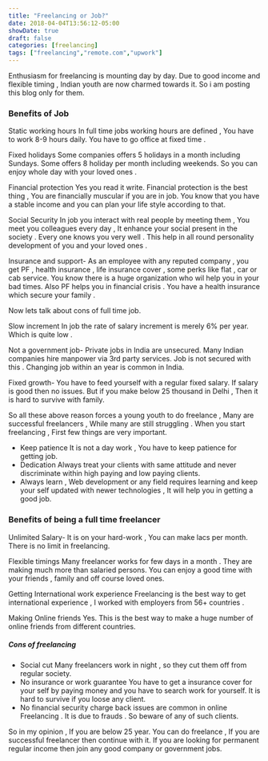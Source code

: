 ```yaml
---
title: "Freelancing or Job?"
date: 2018-04-04T13:56:12-05:00
showDate: true
draft: false
categories: [freelancing]
tags: ["freelancing","remote.com","upwork"]
---
```


Enthusiasm for freelancing is mounting day by day. Due to good income and flexible timing , Indian youth are now charmed towards it. So i am posting this blog only for them. 

### Benefits of Job 

Static working hours In full time jobs working hours are defined , You have to work 8-9 hours daily. You have to go office at fixed time .

Fixed holidays Some companies offers 5 holidays in a month including Sundays. Some offers 8 holiday per month including weekends. So you can enjoy whole day with your loved ones .

Financial protection Yes you read it write. Financial protection is the best thing , You are financially muscular if you are in job. You know that you have a stable income  and you can plan your life style according to that.

Social Security In job you interact with real people by meeting them , You meet you colleagues every day , It enhance your social present in the society . Every one knows you very well . This help in all round personality development of you and your loved ones .

Insurance and support- As an employee with any reputed company , you get PF , health insurance , life insurance cover , some perks like flat , car or cab service.  You know there is a huge organization who wil help you in your bad times. Also PF helps you in financial crisis . You have a health insurance which secure your family .

Now lets talk about cons of full time job.

Slow increment In job  the rate of salary increment is merely 6% per year. Which is quite low .

Not a government job- Private jobs in India are unsecured. Many Indian companies hire manpower via 3rd party services.  Job is not secured with this . Changing job within an year is common in India.

Fixed growth- You have to feed yourself with a regular fixed salary.  If salary is good then no issues. But if you make below 25 thousand in Delhi , Then it is hard to survive with family.

So all these above reason forces a young youth to do freelance , Many are successful freelancers , While many are still struggling . When you start freelancing , First few things are very important.

- Keep patience It is not a day work , You have to keep patience for getting job.
- Dedication Always treat your clients with same attitude and never discriminate within high paying and low paying clients.
- Always learn , Web development or any field requires learning and keep your self updated with newer technologies , It will help you in getting a good job.

### Benefits of being a full time freelancer

Unlimited Salary- It is on your hard-work , You can make lacs per month. There is no limit in freelancing.

Flexible timings Many freelancer works for few days in a month . They are making much more than salaried persons. You can enjoy a good time with your friends , family and off course loved ones.

Getting International work experience Freelancing is the best way to get international experience , I worked with employers from 56+ countries .

Making Online friends Yes. This is the best way to make a huge number of online friends from different countries.

##### Cons of freelancing

- Social cut Many freelancers work in night , so they cut them off from regular society.
- No insurance or work guarantee You have to get a insurance cover for your self by paying money and you have to search work for yourself. It is hard to survive if you loose any client.
- No financial security charge back issues are common in online Freelancing .  It is due to frauds . So beware of any of such clients.

So in my opinion , If you are below 25 year. You can do freelance , If you are successful freelancer then continue with it. If you are looking for permanent regular income then join any good company or government jobs.